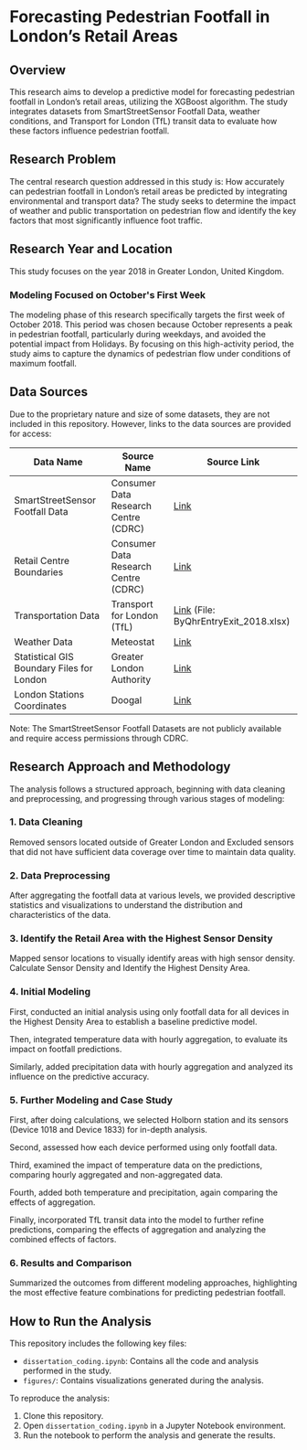 # Forecasting Pedestrian Footfall in London’s Retail Areas

## Overview

This research aims to develop a predictive model for forecasting pedestrian footfall in London’s retail areas, utilizing the XGBoost algorithm. The study integrates datasets from SmartStreetSensor Footfall Data, weather conditions, and Transport for London (TfL) transit data to evaluate how these factors influence pedestrian footfall.

## Research Problem

The central research question addressed in this study is: How accurately can pedestrian footfall in London’s retail areas be predicted by integrating environmental and transport data? The study seeks to determine the impact of weather and public transportation on pedestrian flow and identify the key factors that most significantly influence foot traffic.

## Research Year and Location

This study focuses on the year 2018 in Greater London, United Kingdom. 

### Modeling Focused on October's First Week

The modeling phase of this research specifically targets the first week of October 2018. This period was chosen because October represents a peak in pedestrian footfall, particularly during weekdays, and avoided the potential impact from Holidays. By focusing on this high-activity period, the study aims to capture the dynamics of pedestrian flow under conditions of maximum footfall. 

## Data Sources
Due to the proprietary nature and size of some datasets, they are not included in this repository. However, links to the data sources are provided for access:

| Data Name                       | Source Name                         | Source Link                                                                                                                                            |
|---------------------------------|--------------------------------------|--------------------------------------------------------------------------------------------------------------------------------------------------------|
| SmartStreetSensor Footfall Data | Consumer Data Research Centre (CDRC) | [Link](https://data.cdrc.ac.uk/dataset/local-data-company-smartstreetsensor-footfall-data-%E2%80%93-research-aggregated-data)                          |
| Retail Centre Boundaries        | Consumer Data Research Centre (CDRC) | [Link](https://data.cdrc.ac.uk/dataset/retail-centre-boundaries-and-open-indicators)                                                                   |
| Transportation Data             | Transport for London (TfL)           | [Link](http://crowding.data.tfl.gov.uk/) (File: ByQhrEntryExit_2018.xlsx)                                                                              |
| Weather Data                    | Meteostat                           | [Link](https://dev.meteostat.net/python/)                                                                                                              |
| Statistical GIS Boundary Files for London | Greater London Authority   | [Link](https://www.data.gov.uk/dataset/6cdebf5d-c69b-4480-8c9c-53ab8a816b9d/statistical-gis-boundary-files-for-london)                                 |
| London Stations Coordinates      | Doogal                              | [Link](https://www.doogal.co.uk/london_stations#google_vignette)                                                                                       |
Note: The SmartStreetSensor Footfall Datasets are not publicly available and require access permissions through CDRC.

## Research Approach and Methodology

The analysis follows a structured approach, beginning with data cleaning and preprocessing, and progressing through various stages of modeling:

### 1. Data Cleaning

Removed sensors located outside of Greater London and Excluded sensors that did not have sufficient data coverage over time to maintain data quality.

### 2. Data Preprocessing

After aggregating the footfall data at various levels, we provided descriptive statistics and visualizations to understand the distribution and characteristics of the data.

### 3. Identify the Retail Area with the Highest Sensor Density

Mapped sensor locations to visually identify areas with high sensor density. Calculate Sensor Density and Identify the Highest Density Area.

### 4. Initial Modeling

First, conducted an initial analysis using only footfall data for all devices in the Highest Density Area to establish a baseline predictive model.

Then, integrated temperature data with hourly aggregation, to evaluate its impact on footfall predictions.

Similarly, added precipitation data with hourly aggregation and analyzed its influence on the predictive accuracy.

### 5. Further Modeling and Case Study

First, after doing calculations, we selected Holborn station and its sensors (Device 1018 and Device 1833) for in-depth analysis.

Second, assessed how each device performed using only footfall data.

Third, examined the impact of temperature data on the predictions, comparing hourly aggregated and non-aggregated data.

Fourth, added both temperature and precipitation, again comparing the effects of aggregation.

Finally, incorporated TfL transit data into the model to further refine predictions, comparing the effects of aggregation and analyzing the combined effects of factors.

### 6. Results and Comparison

Summarized the outcomes from different modeling approaches, highlighting the most effective feature combinations for predicting pedestrian footfall.

## How to Run the Analysis

This repository includes the following key files:

- `dissertation_coding.ipynb`: Contains all the code and analysis performed in the study.
- `figures/`: Contains visualizations generated during the analysis.

To reproduce the analysis:

1. Clone this repository.
2. Open `dissertation_coding.ipynb` in a Jupyter Notebook environment.
3. Run the notebook to perform the analysis and generate the results.


